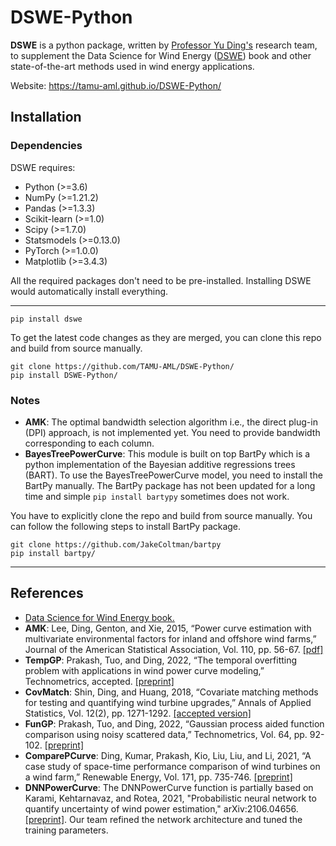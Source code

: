 # DSWE-Python
**DSWE** is a python package, written by [Professor Yu Ding's](https://aml.engr.tamu.edu/) research team, to supplement the Data Science for Wind Energy ([DSWE](https://aml.engr.tamu.edu/book-dswe/)) book and other state-of-the-art methods used in wind energy applications.

Website: https://tamu-aml.github.io/DSWE-Python/

Installation
------------

### Dependencies

DSWE requires:

- Python (>=3.6)
- NumPy (>=1.21.2)
- Pandas (>=1.3.3)
- Scikit-learn (>=1.0)
- Scipy (>=1.7.0)
- Statsmodels (>=0.13.0)
- PyTorch (>=1.0.0)
- Matplotlib (>=3.4.3)

All the required packages don't need to be pre-installed. Installing DSWE would automatically install everything.

--------------------------------------------------------------------------------

```console
pip install dswe
```

To get the latest code changes as they are merged, you can clone this repo and build from source manually.

```console
git clone https://github.com/TAMU-AML/DSWE-Python/
pip install DSWE-Python/
```

### Notes

- **AMK**: The optimal bandwidth selection algorithm i.e., the direct plug-in (DPI) approach, is not implemented yet. You need to provide bandwidth corresponding to each column.
- **BayesTreePowerCurve**: This module is built on top BartPy which is a python implementation of the Bayesian additive regressions trees (BART). To use the BayesTreePowerCurve model, you need to install the BartPy manually. The BartPy package has not been updated for a long time and simple ```pip install bartypy``` sometimes does not work. 

You have to explicitly clone the repo and build from source manually. You can follow the following steps to install BartPy package.

```console
git clone https://github.com/JakeColtman/bartpy
pip install bartpy/
```

--------------------------------------------------------------------------------

References
----------
- [Data Science for Wind Energy book.](https://aml.engr.tamu.edu/book-dswe/)
- **AMK**: Lee, Ding, Genton, and Xie, 2015, “Power curve estimation with multivariate environmental factors for inland and offshore wind farms,” Journal of the American Statistical Association, Vol. 110, pp. 56-67. [[pdf]](https://aml.engr.tamu.edu/wp-content/uploads/sites/164/2017/11/J53.pdf)
- **TempGP**: Prakash, Tuo, and Ding, 2022, “The temporal overfitting problem with applications in wind power curve modeling,” Technometrics, accepted. [[preprint]](https://arxiv.org/abs/2012.01349)
- **CovMatch**: Shin, Ding, and Huang, 2018, “Covariate matching methods for testing and quantifying wind turbine upgrades,” Annals of Applied Statistics, Vol. 12(2), pp. 1271-1292. [[accepted version]](http://aml.engr.tamu.edu/wp-content/uploads/sites/164/2017/11/J64_accepted.pdf)
- **FunGP**: Prakash, Tuo, and Ding, 2022, “Gaussian process aided function comparison using noisy scattered data,” Technometrics, Vol. 64, pp. 92-102. [[preprint]](http://aml.engr.tamu.edu/wp-content/uploads/sites/164/2001/09/J78_Main.pdf)
- **ComparePCurve**: Ding, Kumar, Prakash, Kio, Liu, Liu, and Li, 2021, “A case study of space-time performance comparison of wind turbines on a wind farm,” Renewable Energy, Vol. 171, pp. 735-746. [[preprint]](https://arxiv.org/abs/2005.08652)
- **DNNPowerCurve**: The DNNPowerCurve function is partially based on Karami, Kehtarnavaz, and Rotea, 2021, "Probabilistic neural network to quantify uncertainty of wind power estimation," arXiv:2106.04656. [[preprint]](https://arxiv.org/abs/2106.04656).  Our team refined the network architecture and tuned the training parameters.
